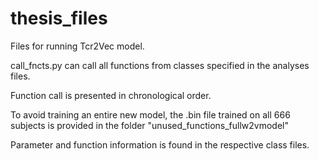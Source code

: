 # thesis_files
Files for running Tcr2Vec model.


call_fncts.py can call all functions from classes specified in the analyses files. 

Function call is presented in chronological order.

To avoid training an entire new model, the .bin file trained on all 666 subjects is provided in the folder "unused_functions_fullw2vmodel"

Parameter and function information is found in the respective class files.
